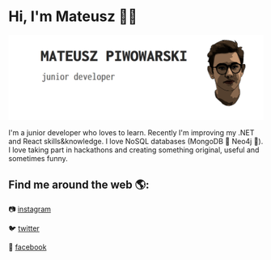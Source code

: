 # Hi, I'm Mateusz 👋:nerd_face:
<img src="https://github.com/matpiwowarski/matpiwowarski/blob/master/png/header.png?raw=true">

I'm a junior developer who loves to learn. Recently I'm improving my .NET and React skills&knowledge.
I love NoSQL databases (MongoDB :green_heart: Neo4j :blue_heart:). I love taking part in hackathons and creating something original, useful and sometimes funny.
## Find me around the web 🌎:
:camera: <a href="https://www.instagram.com/pentahombre/">instagram</a>

:bird: <a href="https://twitter.com/pentahombre">twitter</a>

:speech_balloon: <a href="https://www.facebook.com/matihombre">facebook</a>

<!--
**matpiwowarski/matpiwowarski** is a ✨ _special_ ✨ repository because its `README.md` (this file) appears on your GitHub profile.

Here are some ideas to get you started:

- 🔭 I’m currently working on ...
- 🌱 I’m currently learning ...
- 👯 I’m looking to collaborate on ...
- 🤔 I’m looking for help with ...
- 💬 Ask me about ...
- 📫 How to reach me: ...
- 😄 Pronouns: ...
- ⚡ Fun fact: ...
-->
